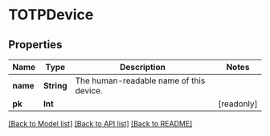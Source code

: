 # TOTPDevice

## Properties
Name | Type | Description | Notes
------------ | ------------- | ------------- | -------------
**name** | **String** | The human-readable name of this device. | 
**pk** | **Int** |  | [readonly] 

[[Back to Model list]](../README.md#documentation-for-models) [[Back to API list]](../README.md#documentation-for-api-endpoints) [[Back to README]](../README.md)


